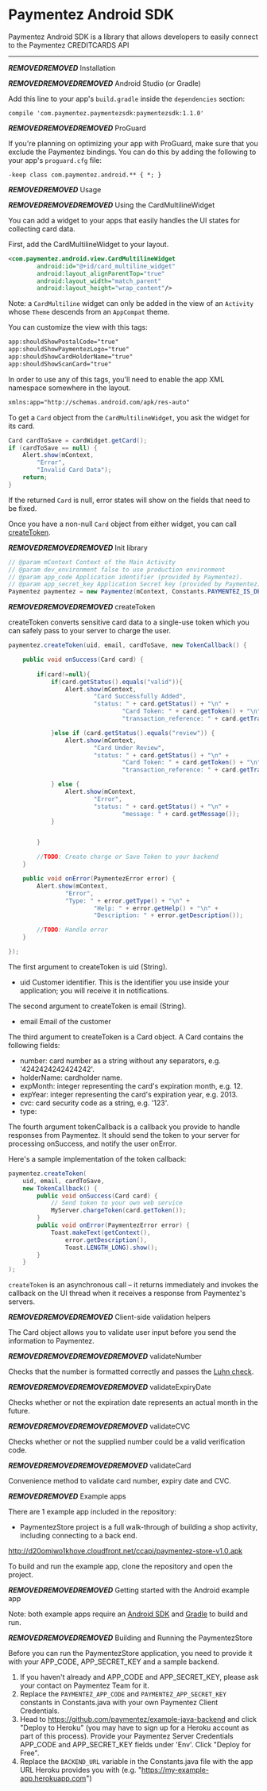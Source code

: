 Paymentez Android SDK
===================


 Paymentez Android SDK is a library that allows developers to easily connect to the Paymentez CREDITCARDS API

----------

***REMOVED******REMOVED*** Installation

***REMOVED******REMOVED******REMOVED*** Android Studio (or Gradle)

Add this line to your app's `build.gradle` inside the `dependencies` section:

    compile 'com.paymentez.paymentezsdk:paymentezsdk:1.1.0'


***REMOVED******REMOVED******REMOVED*** ProGuard

If you're planning on optimizing your app with ProGuard, make sure that you exclude the Paymentez bindings. You can do this by adding the following to your app's `proguard.cfg` file:

    -keep class com.paymentez.android.** { *; }

***REMOVED******REMOVED*** Usage

***REMOVED******REMOVED******REMOVED*** Using the CardMultilineWidget

You can add a widget to your apps that easily handles the UI states for collecting card data.

First, add the CardMultilineWidget to your layout.

```xml
<com.paymentez.android.view.CardMultilineWidget
        android:id="@+id/card_multiline_widget"
        android:layout_alignParentTop="true"
        android:layout_width="match_parent"
        android:layout_height="wrap_content"/>
```

Note: a `CardMultiline` widget can only be added in the view of an `Activity` whose `Theme` descends from an `AppCompat` theme.

You can customize the view with this tags:

```xml
app:shouldShowPostalCode="true"
app:shouldShowPaymentezLogo="true"
app:shouldShowCardHolderName="true"
app:shouldShowScanCard="true"
```

In order to use any of this tags, you'll need to enable the app XML namespace somewhere in the layout.

```xml
xmlns:app="http://schemas.android.com/apk/res-auto"
```

To get a `Card` object from the `CardMultilineWidget`, you ask the widget for its card.

```java
Card cardToSave = cardWidget.getCard();
if (cardToSave == null) {
    Alert.show(mContext,
        "Error",
        "Invalid Card Data");
    return;
}
```

If the returned `Card` is null, error states will show on the fields that need to be fixed. 

Once you have a non-null `Card` object from either widget, you can call [createToken](***REMOVED***createtoken).

***REMOVED******REMOVED******REMOVED*** Init library


```java
// @param mContext Context of the Main Activity
// @param dev_environment false to use production environment
// @param app_code Application identifier (provided by Paymentez).
// @param app_secret_key Application Secret key (provided by Paymentez).
Paymentez paymentez = new Paymentez(mContext, Constants.PAYMENTEZ_IS_DEV_ENVIRONMENT, Constants.PAYMENTEZ_APP_CODE, Constants.PAYMENTEZ_APP_SECRET_KEY);
```

***REMOVED******REMOVED******REMOVED*** createToken

createToken converts sensitive card data to a single-use token which you can safely pass to your server to charge the user. 

```java
paymentez.createToken(uid, email, cardToSave, new TokenCallback() {

    public void onSuccess(Card card) {
        
        if(card!=null){
            if(card.getStatus().equals("valid")){
                Alert.show(mContext,
                        "Card Successfully Added",
                        "status: " + card.getStatus() + "\n" +
                                "Card Token: " + card.getToken() + "\n" +
                                "transaction_reference: " + card.getTransactionReference());

            }else if (card.getStatus().equals("review")) {
                Alert.show(mContext,
                        "Card Under Review",
                        "status: " + card.getStatus() + "\n" +
                                "Card Token: " + card.getToken() + "\n" +
                                "transaction_reference: " + card.getTransactionReference());

            } else {
                Alert.show(mContext,
                        "Error",
                        "status: " + card.getStatus() + "\n" +
                                "message: " + card.getMessage());
            }


        }

        //TODO: Create charge or Save Token to your backend
    }

    public void onError(PaymentezError error) {        
        Alert.show(mContext,
                "Error",
                "Type: " + error.getType() + "\n" +
                        "Help: " + error.getHelp() + "\n" +
                        "Description: " + error.getDescription());

        //TODO: Handle error
    }

});
```

The first argument to createToken is uid (String).
+ uid Customer identifier. This is the identifier you use inside your application; you will receive it in notifications.

The second argument to createToken is email (String).
+ email Email of the customer

The third argument to createToken is a Card object. A Card contains the following fields:

+ number: card number as a string without any separators, e.g. '4242424242424242'.
+ holderName: cardholder name.
+ expMonth: integer representing the card's expiration month, e.g. 12.
+ expYear: integer representing the card's expiration year, e.g. 2013.
+ cvc: card security code as a string, e.g. '123'.
+ type: 

The fourth argument tokenCallback is a callback you provide to handle responses from Paymentez.
It should send the token to your server for processing onSuccess, and notify the user onError.

Here's a sample implementation of the token callback:
```java
paymentez.createToken(
    uid, email, cardToSave,
    new TokenCallback() {
        public void onSuccess(Card card) {
            // Send token to your own web service
            MyServer.chargeToken(card.getToken());
        }
        public void onError(PaymentezError error) {
            Toast.makeText(getContext(),
                error.getDescription(),
                Toast.LENGTH_LONG).show();
        }
    }
);
```

`createToken` is an asynchronous call – it returns immediately and invokes the callback on the UI thread when it receives a response from Paymentez's servers.

***REMOVED******REMOVED******REMOVED*** Client-side validation helpers

The Card object allows you to validate user input before you send the information to Paymentez.

***REMOVED******REMOVED******REMOVED******REMOVED*** validateNumber

Checks that the number is formatted correctly and passes the [Luhn check](http://en.wikipedia.org/wiki/Luhn_algorithm).

***REMOVED******REMOVED******REMOVED******REMOVED*** validateExpiryDate

Checks whether or not the expiration date represents an actual month in the future.

***REMOVED******REMOVED******REMOVED******REMOVED*** validateCVC

Checks whether or not the supplied number could be a valid verification code.

***REMOVED******REMOVED******REMOVED******REMOVED*** validateCard

Convenience method to validate card number, expiry date and CVC.

***REMOVED******REMOVED*** Example apps

There are 1 example app included in the repository:

- PaymentezStore project is a full walk-through of building a shop activity, including connecting to a back end.

http://d20omjwo1khove.cloudfront.net/ccapi/paymentez-store-v1.0.apk

To build and run the example app, clone the repository and open the project.

***REMOVED******REMOVED******REMOVED*** Getting started with the Android example app

Note: both example apps require an [Android SDK](https://developer.android.com/studio/index.html) and [Gradle](https://gradle.org/) to build and run.


***REMOVED******REMOVED******REMOVED*** Building and Running the PaymentezStore

Before you can run the PaymentezStore application, you need to provide it with your APP_CODE, APP_SECRET_KEY and a sample backend.

1. If you haven't already and APP_CODE and APP_SECRET_KEY, please ask your contact on Paymentez Team for it.
2. Replace the `PAYMENTEZ_APP_CODE` and `PAYMENTEZ_APP_SECRET_KEY` constants in Constants.java with your own Paymentez Client Credentials.
3. Head to https://github.com/paymentez/example-java-backend and click "Deploy to Heroku" (you may have to sign up for a Heroku account as part of this process). Provide your Paymentez Server Credentials APP_CODE and  APP_SECRET_KEY fields under 'Env'. Click "Deploy for Free".
4. Replace the `BACKEND_URL` variable in the Constants.java file with the app URL Heroku provides you with (e.g. "https://my-example-app.herokuapp.com")

